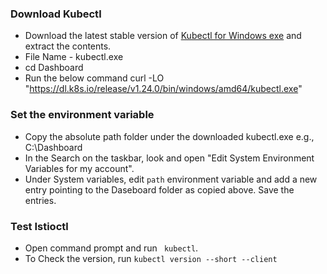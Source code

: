 ### Download Kubectl

- Download the latest stable version of [Kubectl for Windows exe](https://kubernetes.io/docs/tasks/tools/install-kubectl-windows/) and extract the contents.
- File Name - kubectl.exe
- cd Dashboard
- Run the below command
  curl -LO "https://dl.k8s.io/release/v1.24.0/bin/windows/amd64/kubectl.exe"

### Set the environment variable
- Copy the absolute path folder under the downloaded kubectl.exe
  e.g., C:\Dashboard
- In the Search on the taskbar, look and open "Edit System Environment Variables for my account".
- Under System variables, edit `path` environment variable and add a new entry pointing to the Daseboard folder as copied above. Save the entries.

### Test Istioctl
- Open command prompt and run ` kubectl`.
- To Check the version, run `kubectl version --short --client`
